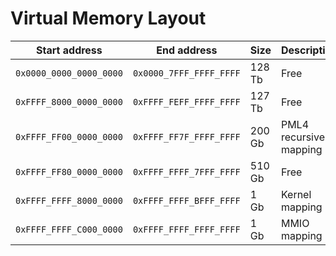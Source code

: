 # Virtual Memory Layout

| Start address             | End address               | Size   | Description            |
|---------------------------|---------------------------|--------|------------------------|
| ``0x0000_0000_0000_0000`` | ``0x0000_7FFF_FFFF_FFFF`` | 128 Tb | Free                   |
| ``0xFFFF_8000_0000_0000`` | ``0xFFFF_FEFF_FFFF_FFFF`` | 127 Tb | Free                   |
| ``0xFFFF_FF00_0000_0000`` | ``0xFFFF_FF7F_FFFF_FFFF`` | 200 Gb | PML4 recursive mapping |
| ``0xFFFF_FF80_0000_0000`` | ``0xFFFF_FFFF_7FFF_FFFF`` | 510 Gb | Free                   |
| ``0xFFFF_FFFF_8000_0000`` | ``0xFFFF_FFFF_BFFF_FFFF`` | 1 Gb   | Kernel mapping         |
| ``0xFFFF_FFFF_C000_0000`` | ``0xFFFF_FFFF_FFFF_FFFF`` | 1 Gb   | MMIO mapping           |
